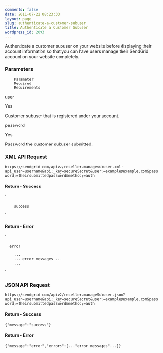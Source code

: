```yaml
---
comments: false
date: 2011-07-22 08:23:33
layout: page
slug: authenticate-a-customer-subuser
title: Authenticate a Customer Subuser
wordpress_id: 2093
---
```


Authenticate a customer subuser on your website before displaying their account information so that you can have users manage their SendGrid account on your website completely.





### Parameters






	


		Parameter
		Required
		Requirements
	
	


		
user

		
Yes

		
Customer subuser that is registered under
		your account.

	
	


		
password

		
Yes

		
Password the customer subuser submitted.

	




### XML API Request



`https://sendgrid.com/apiv2/reseller.manageSubuser.xml?api_user=username&api;_key=secureSecret&user;=example@example.com&password;=theirsubmittedpassword&method;=auth`



#### Return - Success



`
	
		success
	
`



#### Return - Error



`

      error
      
        ...
        ... error messages ...
        ...
      

`



### JSON API Request




`https://sendgrid.com/apiv2/reseller.manageSubuser.json?api_user=username&api;_key=secureSecret&user;=example@example.com&password;=theirsubmittedpassword&method;=auth`



#### Return - Success



`{"message":"success"}`



#### Return - Error



`{"message":"error","errors":[..."error messages"...]}`
